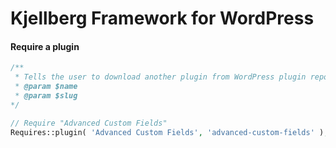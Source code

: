 # Kjellberg Framework for WordPress


#### Require a plugin
```php
/** 
 * Tells the user to download another plugin from WordPress plugin repository.
 * @param $name
 * @param $slug
*/

// Require "Advanced Custom Fields"
Requires::plugin( 'Advanced Custom Fields', 'advanced-custom-fields' );
```
